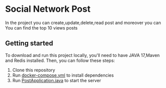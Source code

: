 
# Social Network Post

In the project you can create,update,delete,read post and moreover you can
You can find the top 10 views posts

## Getting started

To download and run this project locally, you'll need to have JAVA 17,Maven and Redis installed. 
Then, you can follow these steps:

1. Clone this repository
2. Run [docker-compose.yml](docker-compose.yml) to install dependencies
3. Run [PostApplication.java](src%2Fmain%2Fjava%2Fcom%2Fsocialnetwork%2Fpost%2FPostApplication.java) to start the server
